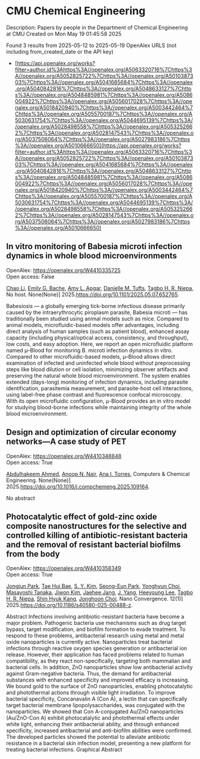 # CMU Chemical Engineering
Description: Papers by people in the Department of Chemical Engineering at CMU
Created on Mon May 19 01:45:58 2025

Found 3 results from 2025-05-12 to 2025-05-19
OpenAlex URLS (not including from_created_date or the API key)
- [https://api.openalex.org/works?filter=author.id%3Ahttps%3A//openalex.org/A5063320716%7Chttps%3A//openalex.org/A5052825722%7Chttps%3A//openalex.org/A5010387303%7Chttps%3A//openalex.org/A5041685684%7Chttps%3A//openalex.org/A5040842816%7Chttps%3A//openalex.org/A5048633127%7Chttps%3A//openalex.org/A5048485981%7Chttps%3A//openalex.org/A5086004922%7Chttps%3A//openalex.org/A5056017028%7Chttps%3A//openalex.org/A5018420940%7Chttps%3A//openalex.org/A5003442464%7Chttps%3A//openalex.org/A5055700187%7Chttps%3A//openalex.org/A5030631754%7Chttps%3A//openalex.org/A5044695139%7Chttps%3A//openalex.org/A5028498558%7Chttps%3A//openalex.org/A5053252662%7Chttps%3A//openalex.org/A5028147543%7Chttps%3A//openalex.org/A5037506064%7Chttps%3A//openalex.org/A5027983186%7Chttps%3A//openalex.org/A5010666650](https://api.openalex.org/works?filter=author.id%3Ahttps%3A//openalex.org/A5063320716%7Chttps%3A//openalex.org/A5052825722%7Chttps%3A//openalex.org/A5010387303%7Chttps%3A//openalex.org/A5041685684%7Chttps%3A//openalex.org/A5040842816%7Chttps%3A//openalex.org/A5048633127%7Chttps%3A//openalex.org/A5048485981%7Chttps%3A//openalex.org/A5086004922%7Chttps%3A//openalex.org/A5056017028%7Chttps%3A//openalex.org/A5018420940%7Chttps%3A//openalex.org/A5003442464%7Chttps%3A//openalex.org/A5055700187%7Chttps%3A//openalex.org/A5030631754%7Chttps%3A//openalex.org/A5044695139%7Chttps%3A//openalex.org/A5028498558%7Chttps%3A//openalex.org/A5053252662%7Chttps%3A//openalex.org/A5028147543%7Chttps%3A//openalex.org/A5037506064%7Chttps%3A//openalex.org/A5027983186%7Chttps%3A//openalex.org/A5010666650)

## In vitro monitoring of Babesia microti infection dynamics in whole blood microenvironments   

OpenAlex: https://openalex.org/W4410335725    
Open access: False
    
[Chao Li](https://openalex.org/A5004641821), [Emily G. Bache](https://openalex.org/A5117533304), [Amy L. Apgar](https://openalex.org/A5117533305), [Danielle M. Tufts](https://openalex.org/A5089697602), [Tagbo H. R. Niepa](https://openalex.org/A5044695139), No host. None(None)] 2025.https://doi.org/10.1101/2025.05.07.652765.
    
Babesiosis — a globally emerging tick-borne infectious disease primarily caused by the intraerythrocytic piroplasm parasite, Babesia microti — has traditionally been studied using animal models such as mice. Compared to animal models, microfluidic-based models offer advantages, including direct analysis of human samples (such as patient blood), enhanced assay capacity (including physical/optical access, consistency, and throughput), low costs, and easy adoption. Here, we report an open microfluidic platform named μ–Blood for monitoring B. microti infection dynamics in vitro. Compared to other microfluidic-based models, μ–Blood allows direct examination of infected and uninfected whole blood without preprocessing steps like blood dilution or cell isolation, minimizing observer artifacts and preserving the natural whole blood microenvironment. The system enables extended (days-long) monitoring of infection dynamics, including parasite identification, parasitemia measurement, and parasite-host cell interactions, using label-free phase contrast and fluorescence confocal microscopy. With its open microfluidic configuration, μ-Blood provides an in vitro model for studying blood-borne infections while maintaining integrity of the whole blood microenvironment.    

    

## Design and optimization of circular economy networks—A case study of PET   

OpenAlex: https://openalex.org/W4410348848    
Open access: True
    
[Abdulhakeem Ahmed](https://openalex.org/A5111285949), [Anoop N. Nair](https://openalex.org/A5087391017), [Ana I. Torres](https://openalex.org/A5027983186), Computers & Chemical Engineering. None(None)] 2025.https://doi.org/10.1016/j.compchemeng.2025.109164.
    
No abstract    

    

## Photocatalytic effect of gold-zinc oxide composite nanostructures for the selective and controlled killing of antibiotic-resistant bacteria and the removal of resistant bacterial biofilms from the body   

OpenAlex: https://openalex.org/W4410358349    
Open access: True
    
[Jongjun Park](https://openalex.org/A5089195105), [Tae Hui Bae](https://openalex.org/A5008417301), [S. Y. Kim](https://openalex.org/A5101716327), [Seong-Eun Park](https://openalex.org/A5109162928), [Yonghyun Choi](https://openalex.org/A5113936606), [Masayoshi Tanaka](https://openalex.org/A5018575134), [Jiwon Kim](https://openalex.org/A5100462888), [Jaehee Jang](https://openalex.org/A5109441107), [J. Yang](https://openalex.org/A5008435972), [Heeyoung Lee](https://openalex.org/A5100709327), [Tagbo H. R. Niepa](https://openalex.org/A5044695139), [Shin Hyuk Kang](https://openalex.org/A5109995093), [Jonghoon Choi](https://openalex.org/A5012952224), Nano Convergence. 12(1)] 2025.https://doi.org/10.1186/s40580-025-00488-z.
    
Abstract Infections involving antibiotic-resistant bacteria have become a major problem. Pathogenic bacteria use mechanisms such as drug target bypass, target modification, and biofilm formation to evade treatment. To respond to these problems, antibacterial research using metal and metal oxide nanoparticles is currently active. Nanoparticles treat bacterial infections through reactive oxygen species generation or antibacterial ion release. However, their application has faced problems related to human compatibility, as they react non-specifically, targeting both mammalian and bacterial cells. In addition, ZnO nanoparticles show low antibacterial activity against Gram-negative bacteria. Thus, the demand for antibacterial substances with enhanced specificity and improved efficacy is increasing. We bound gold to the surface of ZnO nanoparticles, enabling photocatalytic and photothermal actions through visible light irradiation. To improve bacterial specificity, Concanavalin A (Con A), a lectin that can specifically target bacterial membrane lipopolysaccharides, was conjugated with the nanoparticles. We showed that Con A-conjugated Au/ZnO nanoparticles (Au/ZnO-Con A) exhibit photocatalytic and photothermal effects under white light, enhancing their antibacterial ability, and through enhanced specificity, increased antibacterial and anti-biofilm abilities were confirmed. The developed particles showed the potential to alleviate antibiotic resistance in a bacterial skin infection model, presenting a new platform for treating bacterial infections. Graphical Abstract    

    
